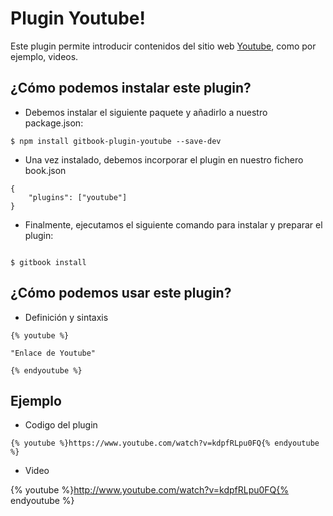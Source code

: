 Plugin Youtube!
===================

Este plugin permite introducir contenidos del sitio web [Youtube](http://www.youtube.com), como por ejemplo, videos.

¿Cómo podemos instalar este plugin?
-------------

- Debemos instalar el siguiente paquete  y añadirlo a nuestro package.json: 

```
$ npm install gitbook-plugin-youtube --save-dev
```

- Una vez instalado, debemos incorporar el plugin en nuestro fichero book.json

``` 
{
    "plugins": ["youtube"]
}
```

- Finalmente, ejecutamos el siguiente comando para instalar y preparar el plugin:

```

$ gitbook install

```

¿Cómo podemos usar este plugin?
-------------

- Definición y sintaxis

```
{% youtube %}

"Enlace de Youtube"

{% endyoutube %}

```

Ejemplo
-------------

- Codigo del plugin

```
{% youtube %}https://www.youtube.com/watch?v=kdpfRLpu0FQ{% endyoutube %}

```

- Video

{% youtube %}http://www.youtube.com/watch?v=kdpfRLpu0FQ{% endyoutube %}


